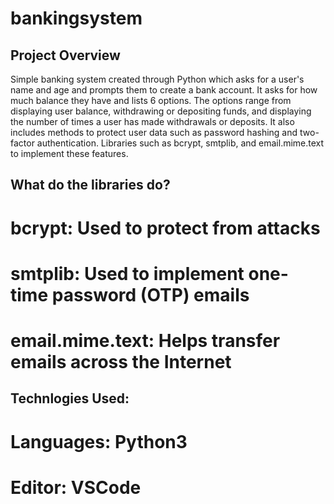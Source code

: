 # bankingsystem
## Project Overview ##
Simple banking system created through Python which asks for a user's name and age and prompts them to create a bank account. It asks for how much balance they have and lists 6 options. The options range from displaying user balance, withdrawing or depositing funds, and displaying the number of times a user has made withdrawals or deposits. It also includes methods to protect user data such as password hashing and two-factor authentication. Libraries such as bcrypt, smtplib, and email.mime.text to implement these features. 
## What do the libraries do? ##
  # bcrypt: Used to protect from attacks #
  # smtplib: Used to implement one-time password (OTP) emails # 
  # email.mime.text: Helps transfer emails across the Internet #

## Technlogies Used: ##
  # Languages: Python3 #
  # Editor: VSCode #
